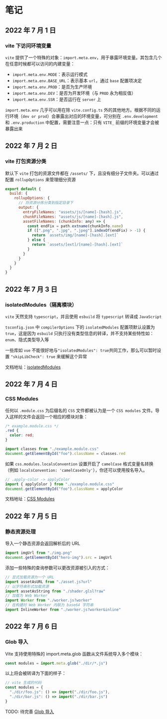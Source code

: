 # 笔记

## 2022 年 7 月 1 日

### vite 下访问环境变量

`vite` 提供了一个特殊的对象：`import.meta.env`，用于暴露环境变量。其包含几个在任意时候都可以访问的内建变量：

- `import.meta.env.MODE`：表示运行模式
- `import.meta.env.BASE_URL`：表示基本 `url`，通过 `base` 配置项决定
- `import.meta.env.PROD`：是否为生产环境
- `import.meta.env.DEV`：是否为开发环境（与 `PROD` 永为相反值）
- `import.meta.env.SSR`：是否运行在 `server` 上

`import.meta.env` 几乎可以用在除 `vite.config.ts` 外的其他地方。根据不同的运行环境（`dev or prod`）会暴露出对应的环境变量，可分别在 `.env.development` 和 `.env.production` 中配置，需要注意一点：只有 `VITE_` 前缀的环境变量才会被暴露出来

## 2022 年 7 月 2 日

### vite 打包资源分类

默认下 `vite` 打包的资源文件都在 `/assets/` 下，且没有细分子文件夹。可以通过配置 `rollupOptions` 来管理细分资源

```javascript
export default {
  build: {
    rollupOptions: {
      // 将资源分拣分类到指定目录下
      output: {
        entryFileNames: "assets/js/[name]-[hash].js",
        chunkFileNames: "assets/js/[name]-[hash].js",
        assetFileNames: (chunkInfo: any) => {
          const endFix = path.extname(chunkInfo.name)
          if ([".png", ".jpg", ".jpeg"].indexOf(endFix) > -1) {
            return `assets/img/[name]-[hash].[ext]`
          } else {
            return `assets/[ext]/[name]-[hash].[ext]`
          }
        }
      }
    }
  }
}
```

## 2022 年 7 月 3 日

### isolatedModules（隔离模块）

`vite` 天然支持 `typescript`，并且使用 `esbuild` 将 `typescript` 转译成 `JavaScript`

`tsconfig.json` 中 `compilerOptions` 下的 `isolatedModules` 配置项默认设置为 `true`，这是因为 `esbuild` 只执行没有类型信息的转译，并不支持某些特性如：`enum`、隐式类型导入等

一些库如 `vue` 不能很好地与`"isolatedModules": true`共同工作，那么可以暂时设置 `"skipLibCheck": true` 来缓解这个异常

文档地址：[isolatedModules](https://vitejs.cn/vite3-cn/guide/features.html#typescript)

## 2022 年 7 月 4 日

### CSS Modules

任何以 `.module.css` 为后缀名的 `CSS` 文件都被认为是一个 `CSS modules` 文件。导入这样的文件会返回一个相应的模块对象：

```css
/* example.module.css */
.red {
  color: red;
}
```

```javascript
import classes from "./example.module.css"
document.getElementById("foo").className = classes.red
```

如果 `css.modules.localsConvention` 设置开启了 `camelCase` 格式变量名转换（例如 `localsConvention: 'camelCaseOnly'`），你还可以使用按名导入。

```javascript
// .apply-color -> applyColor
import { applyColor } from "./example.module.css"
document.getElementById("foo").className = applyColor
```

文档地址：[CSS Modules](https://vitejs.cn/vite3-cn/guide/features.html#css)

## 2022 年 7 月 5 日

### 静态资源处理

导入一个静态资源会返回解析后的 URL

```javascript
import imgUrl from "./img.png"
document.getElementById("hero-img").src = imgUrl
```

添加一些特殊的查询参数可以更改资源被引入的方式：

```javascript
// 显式加载资源为一个 URL
import assetAsURL from "./asset.js?url"
// 以字符串形式加载资源
import assetAsString from "./shader.glsl?raw"
// 加载为 Web Worker
import Worker from "./worker.js?worker"
// 在构建时 Web Worker 内联为 base64 字符串
import InlineWorker from "./worker.js?worker&inline"
```

## 2022 年 7 月 6 日

### Glob 导入

Vite 支持使用特殊的 import.meta.glob 函数从文件系统导入多个模块：

```javascript
const modules = import.meta.glob("./dir/*.js")
```

以上将会被转译为下面的样子：

```javascript
// vite 生成的代码
const modules = {
  "./dir/foo.js": () => import("./dir/foo.js"),
  "./dir/bar.js": () => import("./dir/bar.js")
}
```

TODO: 待完善
[Glob 导入](https://vitejs.cn/vite3-cn/guide/features.html#glob-import)
